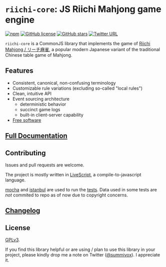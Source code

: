 # `riichi-core`: JS Riichi Mahjong game engine

<!-- badges -->
<!-- depends on shields.io -->

[![npm](https://img.shields.io/npm/v/riichi-core.svg?style=plastic&maxAge=86400)](https://www.npmjs.com/package/riichi-core) [![GitHub license](https://img.shields.io/badge/license-GPLv3-lightgrey.svg?style=plastic)](https://raw.githubusercontent.com/summivox/riichi-core/master/LICENSE) [![GitHub stars](https://img.shields.io/github/stars/summivox/riichi-core.svg?style=social&label=Star&maxAge=86400)](https://github.com/summivox/riichi-core) [![Twitter URL](https://img.shields.io/twitter/url/http/github.com/summivox/riichi-core.svg?style=social&maxAge=86400?style=plastic)](http://twitter.com/share?text=riichi-core%3A%20open%20source%20%23javascript%20riichi%20%23mahjong%20game%20engine&url=https%3A%2F%2Fgithub.com%2Fsummivox%2Friichi-core&via=summivox&hashtags=nodejs,npm)

<!-- /badges -->

`riichi-core` is a CommonJS library that implements the game of [Riichi Mahjong / リーチ麻雀][en-wp-riichi], a popular modern Japanese variant of the traditional Chinese table game of Mahjong.

[en-wp-riichi]: https://en.wikipedia.org/wiki/Japanese_Mahjong

## Features

* Consistent, canonical, non-confusing terminology
* Customizable rule variations (excluding so-called "local rules")
* Clean, intuitive API
* Event sourcing architecture
	* deterministic behavior
	* succinct game logs
	* built-in client-server capability
* [Free software](https://www.gnu.org/philosophy/free-sw.en.html)


## [Full Documentation](doc/index.md)


## Contributing

Issues and pull requests are welcome.

The project is mostly written in [LiveScript][], a compile-to-javascript language.

[mocha][] and [istanbul][] are used to run the [tests](test). Data used in some tests are *not* commited to repo as of now due to copyright concerns.


[LiveScript]: http://livescript.net/
[mocha]: https://mochajs.org/
[istanbul]: https://www.npmjs.com/package/istanbul


## [Changelog](changelog.md)

## License

[GPLv3](LICENSE).

If you find this library helpful or are using / plan to use this library in your project, please kindly drop me a note on Twitter ([@summivox](https://twitter.com/summivox)). I appreciate it.